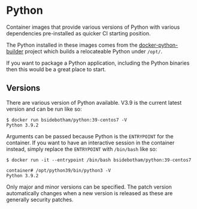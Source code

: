 # Python

Container images that provide various versions of Python with various dependencies pre-installed as quicker CI starting position.

The Python installed in these images comes from the [docker-python-builder](https://github.com/BrianSidebotham/docker-python-builder) project which builds a relocateable Python under `/opt/`.

If you want to package a Python application, including the Python binaries then this would be a great place to start.

## Versions

There are various version of Python available. V3.9 is the current latest version and can be run like so:

```console
$ docker run bsidebotham/python:39-centos7 -V
Python 3.9.2
```

Arguments can be passed because Python is the `ENTRYPOINT` for the container. If you want to have an interactive session in the container instead, simply replace the `ENTRYPOINT` with `/bin/bash` like so:

```console
$ docker run -it --entrypoint /bin/bash bsidebotham/python:39-centos7

container# /opt/python39/bin/python3 -V
Python 3.9.2
```

Only major and minor versions can be specified. The patch version automatically changes when a new version is released as these are generally security patches.
